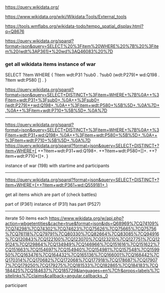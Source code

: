 https://query.wikidata.org/

https://www.wikidata.org/wiki/Wikidata:Tools/External_tools

https://tools.wmflabs.org/wikidata-todo/tempo_spatial_display.html?q=Q8676

https://query.wikidata.org/sparql?format=json&query=SELECT%20%3Fitem%20WHERE%20%7B%20%3Fitem%20(wdt%3AP361)*%20wd%3AQ46083%20%7D


### get all wikidata items instance of war
SELECT ?item WHERE {
  ?item wdt:P31 ?sub0 .
  ?sub0 (wdt:P279)* wd:Q198 .
  ?item wdt:P580 [] .
}

https://query.wikidata.org/sparql?format=json&query=SELECT+DISTINCT+%3Fitem+WHERE+%7B%0A++%3Fitem+wdt:P31+%3Fsub0+.%0A++%3Fsub0+(wdt:P279)*+wd:Q198+.%0A++%3Fitem+wdt:P580+%5B%5D+.%0A%7D+.%0A++%3Fitem+wdt:P710+%5B%5D+.%0A%7D

---

https://query.wikidata.org/sparql?format=json&query=SELECT+DISTINCT+%3Fitem+WHERE+%7B%0A++%3Fitem+wdt:P31+wd:Q198+.%0A++%3Fitem+wdt:P580+%5B%5D+.%0A++%3Fitem+wdt:P710+%5B%5D+.%0A%7D
https://query.wikidata.org/sparql?format=json&query=SELECT+DISTINCT+?item+WHERE+{
++?item+wdt:P31+wd:Q198+.
++?item+wdt:P580+[]+.
++?item+wdt:P710+[]+.
}

instance of war (198) with startime and participants 

___

https://query.wikidata.org/sparql?format=json&query=SELECT+DISTINCT+?item+WHERE+{++?item+wdt:P361+wd:Q559181+.}

get all items which are part of (check battles)

part of (P361)
instance of (P31)
has part (P527)

---

iterate 50 items each
https://www.wikidata.org/w/api.php?action=wbgetentities&cache=true&format=json&ids=Q68969%7CQ74109%7CQ74298%7CQ74302%7CQ74623%7CQ75626%7CQ75665%7CQ75756%7CQ76118%7CQ79791%7CQ80330%7CQ82664%7CQ83085%7CQ94916%7CQ120843%7CQ122100%7CQ123070%7CQ123210%7CQ127751%7CQ129124%7CQ129864%7CQ134949%7CQ146966%7CQ151616%7CQ151622%7CQ151663%7CQ154697%7CQ154940%7CQ154981%7CQ157548%7CQ159950%7CQ163476%7CQ164432%7CQ165136%7CQ166001%7CQ168442%7CQ170314%7CQ170682%7CQ172068%7CQ177918%7CQ178687%7CQ179077%7CQ179250%7CQ179275%7CQ181533%7CQ182865%7CQ184183%7CQ184425%7CQ184637%7CQ185729&languages=en%7Cfr&props=labels%7Csitelinks%7Cclaims&callback=angular.callbacks._0

participant
